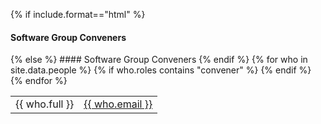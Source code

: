 {% if include.format=="html" %}
<h4>Software Group Conveners</h4>
{% else %}
#### Software Group Conveners
{% endif %}

<table width="100%">
{% for who in site.data.people %}
{% if who.roles contains "convener" %}
<tr>
<td>{{ who.full }}</td>
<td><a href="mailto:{{ who.email }}">{{ who.email }}</a></td>
</tr>
{% endif %}
{% endfor %}

